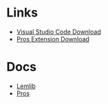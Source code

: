 # Links
- [Visual Studio Code Download](https://code.visualstudio.com/Download)
- [Pros Extension Download](https://marketplace.visualstudio.com/items?itemName=sigbots.pros)
# Docs
- [Lemlib](https://lemlib.readthedocs.io/en/stable/])
- [Pros](https://pros.cs.purdue.edu/v5/tutorials/index.html)